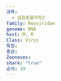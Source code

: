 ```yaml
---
과목:
  - 실험동물의학2
family: Reoviridae
genome: RNA
host: M, R
Class: Virus
특징: 
증상: 
Zoonoses: 
share: "true"
순서: 19
---
```

